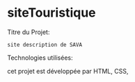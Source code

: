 # siteTouristique
Titre du Projet:

    site description de SAVA


Technologies utilisées:

  cet projet est développée par  HTML, CSS, 
